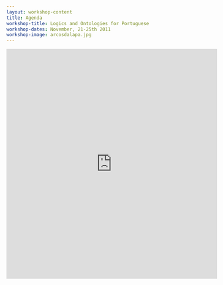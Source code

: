 ```yaml
---
layout: workshop-content
title: Agenda
workshop-title: Logics and Ontologies for Portuguese
workshop-dates: November, 21-25th 2011
workshop-image: arcosdalapa.jpg
---
```


<iframe
src="https://www.google.com/calendar/embed?showTitle=0&amp;showNav=0&amp;showDate=0&amp;showTabs=0&amp;showCalendars=0&amp;mode=AGENDA&amp;height=600&amp;wkst=1&amp;bgcolor=%23FFFFFF&amp;src=ju7fmkeh9foob0u5vi5jer2qp8%40group.calendar.google.com&amp;color=%232952A3&amp;ctz=America%2FSao_Paulo"
style=" border-width:0 " width="550" height="600" frameborder="0"
scrolling="no"></iframe>
